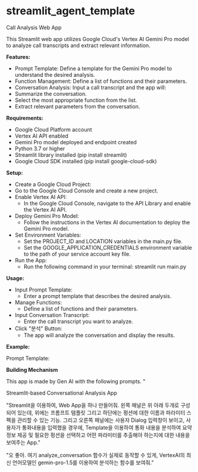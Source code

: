 # streamlit_agent_template
Call Analysis Web App

This Streamlit web app utilizes Google Cloud's Vertex AI Gemini Pro model to analyze call transcripts and extract relevant information.

**Features:**

- Prompt Template: Define a template for the Gemini Pro model to understand the desired analysis.
- Function Management: Define a list of functions and their parameters.
- Conversation Analysis: Input a call transcript and the app will:
- Summarize the conversation.
- Select the most appropriate function from the list.
- Extract relevant parameters from the conversation.

**Requirements:**

- Google Cloud Platform account
- Vertex AI API enabled
- Gemini Pro model deployed and endpoint created
- Python 3.7 or higher
- Streamlit library installed (pip install streamlit)
- Google Cloud SDK installed (pip install google-cloud-sdk)

**Setup:**

- Create a Google Cloud Project:
- Go to the Google Cloud Console and create a new project.
- Enable Vertex AI API:
  - In the Google Cloud Console, navigate to the API Library and enable the Vertex AI API.
- Deploy Gemini Pro Model:
  - Follow the instructions in the Vertex AI documentation to deploy the Gemini Pro model.
- Set Environment Variables:
  - Set the PROJECT_ID and LOCATION variables in the main.py file.
  - Set the GOOGLE_APPLICATION_CREDENTIALS environment variable to the path of your service account key file.
- Run the App:
  - Run the following command in your terminal: streamlit run main.py

**Usage:**

- Input Prompt Template:
  - Enter a prompt template that describes the desired analysis.
- Manage Functions:
  - Define a list of functions and their parameters.
- Input Conversation Transcript:
  - Enter the call transcript you want to analyze.
- Click "분석" Button:
  - The app will analyze the conversation and display the results.

**Example:**

Prompt Template:

**Building Mechanism**

This app is made by Gen AI with the following prompts.
"

Streamlit-based Conversational Analysis App

"Streamlit을 이용하여, Web App을 하나 만들어줘. 왼쪽 패널은 위 아래 두개로 구성되어 있는데, 위에는 프롬프트 템플릿 그리고 하단에는 펑션에 대한 이름과 파라미터 스펙을 관리할 수 있는 기능. 그리고 오른쪽 패널에는 사용자 Dialog 입력창이 보이고, 사용자가 통화내용을 입력했을 경우에, Template을 이용하여 통화 내용을 분석하여 요약정보 제공 및 필요한 펑션을 선택하고 어떤 파라미터를 추출해야 하는지에 대한 내용을 보여주는 App."

"오 좋아. 여기 analyze_conversation 함수가 실제로 동작할 수 있게, VertexAI의 최신 언어모델인 gemin-pro-1.5를 이용하여 분석하는 함수를 보여줘."
